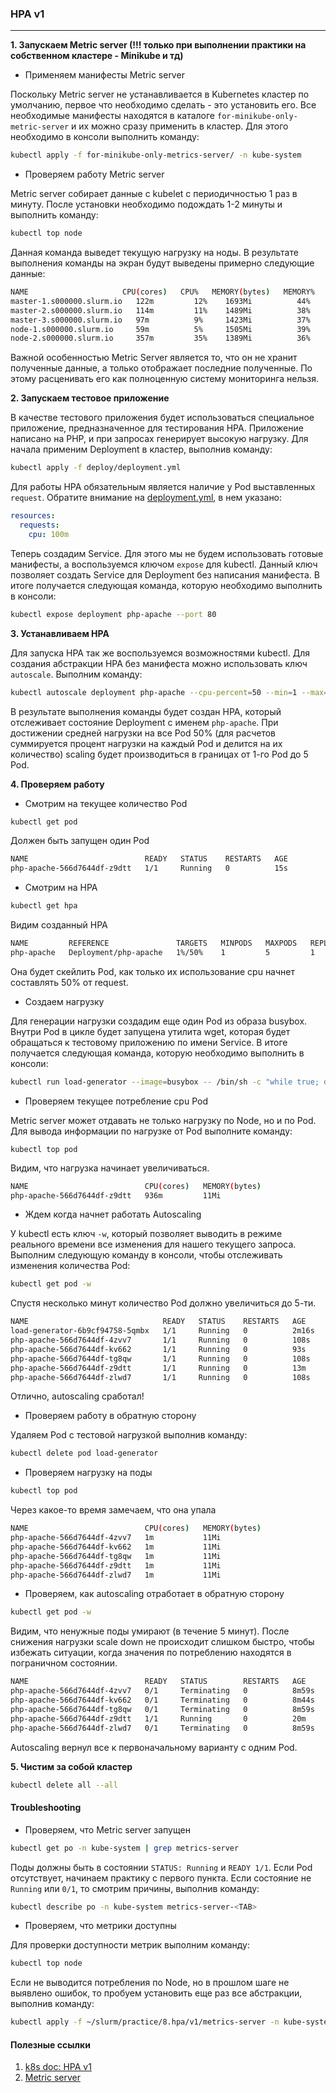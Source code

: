 ### HPA v1

---

**1. Запускаем Metric server (!!! только при выполнении практики на собственном кластере - Minikube и тд)**

* Применяем манифесты Metric server

Поскольку Metric server не устанавливается в Kubernetes кластер по умолчанию, первое что необходимо сделать - это установить его. Все необходимые манифесты находятся в каталоге `for-minikube-only-metric-server` и их можно сразу применить в кластер. Для этого необходимо в консоли выполнить команду:

```bash
kubectl apply -f for-minikube-only-metrics-server/ -n kube-system
```

* Проверяем работу Metric server

Metric server собирает данные с kubelet c периодичностью 1 раз в минуту. После установки необходимо подождать 1-2 минуты и выполнить команду:

```bash
kubectl top node
```

Данная команда выведет текущую нагрузку на ноды. В результате выполнения команды на экран будут выведены примерно следующие данные:

```bash
NAME                     CPU(cores)   CPU%   MEMORY(bytes)   MEMORY%
master-1.s000000.slurm.io   122m         12%    1693Mi          44%
master-2.s000000.slurm.io   114m         11%    1489Mi          38%
master-3.s000000.slurm.io   97m          9%     1423Mi          37%
node-1.s000000.slurm.io     59m          5%     1505Mi          39%
node-2.s000000.slurm.io     357m         35%    1389Mi          36%
```

Важной особенностью Metric Server является то, что он не хранит полученные данные, а только отображает последние полученные. По этому расценивать его как полноценную систему мониторинга нельзя. 

**2. Запускаем тестовое приложение**

В качестве тестового приложения будет использоваться специальное приложение, предназначенное для тестирования HPA. Приложение написано на PHP, и при запросах генерирует высокую нагрузку. Для начала применим Deployment в кластер, выполнив команду:

```bash
kubectl apply -f deploy/deployment.yml
```

Для работы HPA обязательным является наличие у Pod выставленных `request`. Обратите внимание на [deployment.yml](deploy/deployment.yml), в нем указано:

```yaml
resources:
  requests:
    cpu: 100m
```

Теперь создадим Service. Для этого мы не будем использовать готовые манифесты, а воспользуемся ключом `expose` для kubectl. Данный ключ позволяет создать Service для Deployment без написания манифеста. В итоге получается следующая команда, которую необходимо выполнить в консоли:

```bash
kubectl expose deployment php-apache --port 80
```

**3. Устанавливаем HPA**

Для запуска HPA так же воспользуемся возможностями kubectl. Для создания абстракции HPA без манифеста можно использовать ключ `autoscale`. Выполним команду:

```bash
kubectl autoscale deployment php-apache --cpu-percent=50 --min=1 --max=5
```

В результате выполнения команды будет создан HPA, который отслеживает состояние Deployment с именем `php-apache`. При достижении средней нагрузки на все Pod 50% (для расчетов суммируется процент нагрузки на каждый Pod и делится на их количество) scaling будет производиться в границах от 1-го Pod до 5 Pod.

**4. Проверяем работу**

* Смотрим на текущее количество Pod

```bash
kubectl get pod
```

Должен быть запущен один Pod

```bash
NAME                          READY   STATUS    RESTARTS   AGE
php-apache-566d7644df-z9dtt   1/1     Running   0          15s
```

* Смотрим на HPA

```bash
kubectl get hpa
```

Видим созданный HPA

```bash
NAME         REFERENCE               TARGETS   MINPODS   MAXPODS   REPLICAS   AGE
php-apache   Deployment/php-apache   1%/50%    1         5         1          32s
```

Она будет скейлить Pod, как только их использование cpu начнет составлять 50% от request.

* Создаем нагрузку

Для генерации нагрузки создадим еще один Pod из образа busybox. Внутри Pod в цикле будет запущена утилита wget, которая будет обращаться к тестовому приложению по имени Service. В итоге получается следующая команда, которую необходимо выполнить в консоли:

```bash
kubectl run load-generator --image=busybox -- /bin/sh -c "while true; do wget -q -O- http://php-apache; done"
```

* Проверяем текущее потребление cpu Pod

Metric server может отдавать не только нагрузку по Node, но и по Pod. Для вывода информации по нагрузке от Pod выполните команду:

```
kubectl top pod
```

Видим, что нагрузка начинает увеличиваться.

```bash
NAME                          CPU(cores)   MEMORY(bytes)
php-apache-566d7644df-z9dtt   936m         11Mi
```

* Ждем когда начнет работать Autoscaling

У kubectl есть ключ `-w`, который позволяет выводить в режиме реального времени все изменения для нашего текущего запроса. Выполним следующую команду в консоли, чтобы отслеживать изменения количества Pod:

```bash
kubectl get pod -w
```

Спустя несколько минут количество Pod должно увеличиться до 5-ти.

```bash
NAME                              READY   STATUS    RESTARTS   AGE
load-generator-6b9cf94758-5qmbx   1/1     Running   0          2m16s
php-apache-566d7644df-4zvv7       1/1     Running   0          108s
php-apache-566d7644df-kv662       1/1     Running   0          93s
php-apache-566d7644df-tg8qw       1/1     Running   0          108s
php-apache-566d7644df-z9dtt       1/1     Running   0          13m
php-apache-566d7644df-zlwd7       1/1     Running   0          108s
```

Отлично, autoscaling сработал!

* Проверяем работу в обратную сторону

Удаляем Pod с тестовой нагрузкой выполнив команду:

```bash
kubectl delete pod load-generator
```

* Проверяем нагрузку на поды

```bash
kubectl top pod
```

Через какое-то время замечаем, что она упала

```bash
NAME                          CPU(cores)   MEMORY(bytes)
php-apache-566d7644df-4zvv7   1m           11Mi
php-apache-566d7644df-kv662   1m           11Mi
php-apache-566d7644df-tg8qw   1m           11Mi
php-apache-566d7644df-z9dtt   1m           11Mi
php-apache-566d7644df-zlwd7   1m           11Mi
```

* Проверяем, как autoscaling отработает в обратную сторону

```bash
kubectl get pod -w
```

Видим, что ненужные поды умирают (в течение 5 минут).  После снижения нагрузки scale down не происходит слишком быстро, чтобы избежать ситуации, когда значения по потреблению находятся в пограничном состоянии.

```bash
NAME                          READY   STATUS        RESTARTS   AGE
php-apache-566d7644df-4zvv7   0/1     Terminating   0          8m59s
php-apache-566d7644df-kv662   0/1     Terminating   0          8m44s
php-apache-566d7644df-tg8qw   0/1     Terminating   0          8m59s
php-apache-566d7644df-z9dtt   1/1     Running       0          20m
php-apache-566d7644df-zlwd7   0/1     Terminating   0          8m59s
```

Autoscaling вернул все к первоначальному варианту с одним Pod.

**5. Чистим за собой кластер**

```bash
kubectl delete all --all
```

#### Troubleshooting

* Проверяем, что Metric server запущен

```bash
kubectl get po -n kube-system | grep metrics-server
```

Поды должны быть в состоянии `STATUS: Running` и `READY 1/1`. Если Pod отсутствует, начинаем практику с первого пункта. Если состояние не `Running` или `0/1`, то смотрим причины, выполнив команду:

```bash
kubectl describe po -n kube-system metrics-server-<TAB>
```

* Проверяем, что метрики доступны

Для проверки доступности метрик выполним команду:

```bash
kubectl top node
```

Если не выводится потребления по Node, но в прошлом шаге не выявлено ошибок, то пробуем установить еще раз все абстракции, выполнив команду:

```bash
kubectl apply -f ~/slurm/practice/8.hpa/v1/metrics-server -n kube-system
```

#### Полезные ссылки

1. [k8s doc: HPA v1](https://kubernetes.io/docs/tasks/run-application/horizontal-pod-autoscale-walkthrough/)
2. [Metric server](https://github.com/kubernetes-sigs/metrics-server)
